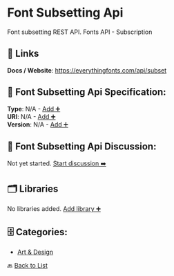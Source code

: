# Font Subsetting Api

Font subsetting REST API. Fonts API - Subscription

##  🔗 Links
**Docs / Website**: https://everythingfonts.com/api/subset

## 🧬 Font Subsetting Api Specification:
**Type**: N/A - [Add ➕](https://github.com/apis-list/apis-list/edit/main/apis/font-subsetting-api/font-subsetting-api.yaml)  
**URI**: N/A - [Add ➕](https://github.com/apis-list/apis-list/edit/main/apis/font-subsetting-api/font-subsetting-api.yaml)  
**Version**: N/A - [Add ➕](https://github.com/apis-list/apis-list/edit/main/apis/font-subsetting-api/font-subsetting-api.yaml)

## 💬 Font Subsetting Api Discussion:
Not yet started. [Start discussion ➡️](https://github.com/apis-list/apis-list/discussions/new)

## 🗂️ Libraries

No libraries added. [Add library ➕](https://github.com/apis-list/apis-list/edit/main/apis/font-subsetting-api/font-subsetting-api.yaml)    


## 🗄️ Categories:
- [Art & Design](https://github.com/apis-list/apis-list#art--design-)

🔙  [Back to List](https://github.com/apis-list/apis-list)
